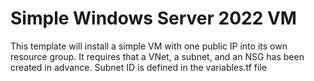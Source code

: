 # Simple Windows Server 2022 VM

This template will install a simple VM with one public IP into its own resource group.
It requires that a VNet, a subnet, and an NSG has been created in advance.
Subnet ID is defined in the variables.tf file